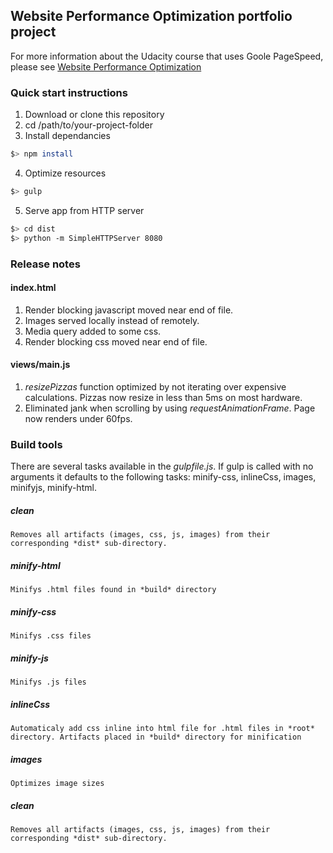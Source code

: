## Website Performance Optimization portfolio project
For more information about the Udacity course that uses Goole PageSpeed, please see [Website Performance Optimization](https://classroom.udacity.com/courses/ud884)

### Quick start instructions
1. Download or clone this repository
1. cd /path/to/your-project-folder
1. Install dependancies

```bash
$> npm install
```
4. Optimize resources

```bash
$> gulp
```
5. Serve app from HTTP server

```bash
$> cd dist
$> python -m SimpleHTTPServer 8080
```


### Release notes

#### index.html
1. Render blocking javascript moved near end of file.
1. Images served locally instead of remotely.
1. Media query added to some css.
1. Render blocking css moved near end of file.

#### views/main.js
1. *resizePizzas* function optimized by not iterating over expensive calculations. Pizzas now resize in less than 5ms on most hardware.
1. Eliminated jank when scrolling by using *requestAnimationFrame*. Page now renders under 60fps.

### Build tools
 There are several tasks available in the *gulpfile.js*. If gulp is called with no arguments it defaults to the following tasks: minify-css, inlineCss, images, minifyjs, minify-html.

 ##### clean
    Removes all artifacts (images, css, js, images) from their corresponding *dist* sub-directory.



 ##### minify-html
    Minifys .html files found in *build* directory



 ##### minify-css
    Minifys .css files



 ##### minify-js
    Minifys .js files



 ##### inlineCss
    Automaticaly add css inline into html file for .html files in *root* directory. Artifacts placed in *build* directory for minification



 ##### images
    Optimizes image sizes



 ##### clean
    Removes all artifacts (images, css, js, images) from their corresponding *dist* sub-directory.
